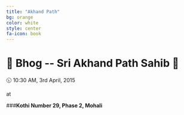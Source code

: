 ```yaml
---
title: "Akhand Path"
bg: orange
color: white
style: center
fa-icon: book
---
```


# :pray: Bhog -- Sri Akhand Path Sahib :pray:
:clock1030: 10:30 AM, 3rd April, 2015

at 

###__Kothi Number 29, Phase 2, Mohali__


